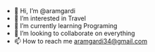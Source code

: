 - 👋 Hi, I’m @aramgardi
- 👀 I’m interested in Travel
- 🌱 I’m currently learning Programing
- 💞️ I’m looking to collaborate on everything
- 📫 How to reach me aramgardi34@gmail.com

<!---
aramgardi/aramgardi is a ✨ special ✨ repository because its `README.md` (this file) appears on your GitHub profile.
You can click the Preview link to take a look at your changes.
--->
